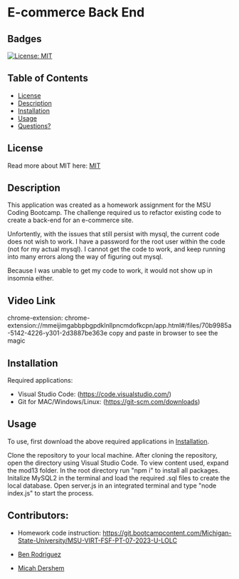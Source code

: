 # E-commerce Back End 

## Badges

[![License: MIT](https://img.shields.io/badge/License-MIT-yellow.svg)](https://opensource.org/licenses/MIT)

## Table of Contents

- [License](#license)
- [Description](#description)
- [Installation](#installation)
- [Usage](#usage)
- [Questions?](#questions)

## License

Read more about MIT here:
[MIT](https://opensource.org/licenses/MIT)

## Description

This application was created as a homework assignment for the MSU Coding Bootcamp. The challenge required us to refactor existing code to create a back-end for an e-commerce site. 

Unfortently, with the issues that still persist with mysql, the current code does not wish to work. I have a password for the root user within the code (not for my actual mysql). I cannot get the code to work, and keep running into many errors along the way of figuring out mysql. 

Because I was unable to get my code to work, it would not show up in insomnia either. 

## Video Link
chrome-extension: chrome-extension://mmeijimgabbpbgpdklnllpncmdofkcpn/app.html#/files/70b9985a-5142-4226-y301-2d3887be363e
copy and paste in browser to see the magic

## Installation

Required applications:
- Visual Studio Code: (https://code.visualstudio.com/)
- Git for MAC/Windows/Linux: (https://git-scm.com/downloads)

## Usage

To use, first download the above required applications in [Installation](#installation).

Clone the repository to your local machine.
After cloning the repository, open the directory using Visual Studio Code.
To view content used, expand the mod13 folder.
In the root directory run "npm i" to install all packages.
Initalize MySQL2 in the terminal and load the required .sql files to create the local database.
Open server.js in an integrated terminal and type "node index.js" to start the process.

## Contributors:

- Homework code  instruction: https://git.bootcampcontent.com/Michigan-State-University/MSU-VIRT-FSF-PT-07-2023-U-LOLC

- [Ben Rodriguez](https://github.com/benrodriguezmoran)

- [Micah Dershem](https://github.com/G303K)
